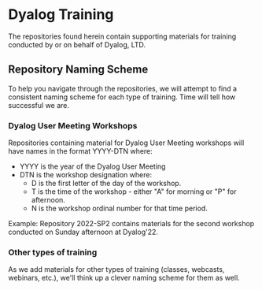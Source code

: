 # Dyalog Training
The repositories found herein contain supporting materials for training conducted by or on behalf of Dyalog, LTD.

## Repository Naming Scheme
To help you navigate through the repositories, we will attempt to find a consistent naming scheme for each type of training. Time will tell how successful we are. 

### Dyalog User Meeting Workshops
Repositories containing material for Dyalog User Meeting workshops will have names in the format YYYY-DTN where:

* YYYY is the year of the Dyalog User Meeting
* DTN is the workshop designation where:
    * D is the first letter of the day of the workshop.  
    * T is the time of the workshop - either "A" for morning or "P" for afternoon.
    * N is the workshop ordinal number for that time period. 
    
Example: Repository 2022-SP2 contains materials for the second workshop conducted on Sunday afternoon at Dyalog'22.

### Other types of training
As we add materials for other types of training (classes, webcasts, webinars, etc.), we'll think up a clever naming scheme for them as well.
